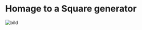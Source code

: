 # Homage to a Square generator
![bild](https://user-images.githubusercontent.com/7492775/157764729-dae733d1-2f20-4488-97e7-312556978b4f.png)
